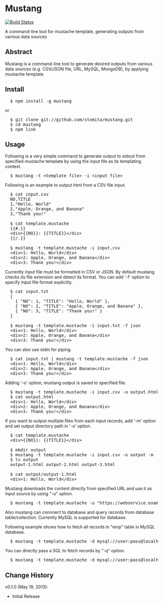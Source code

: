 # Mustang 

[![Build Status](https://secure.travis-ci.org/stomita/mustang.png)](http://travis-ci.org/stomita/mustang)

A command-line tool for mustache template, generating outputs from various data sources


## Abstract

Mustang is a command-line tool to generate desired outputs from various data sources (e.g. CSV/JSON file, URL, MySQL, MongoDB), by applying mustache template. 

## Install

<pre>
  $ npm install -g mustang
</pre>

or

<pre>
  $ git clone git://github.com/stomita/mustang.git 
  $ cd mustang
  $ npm link
</pre>

## Usage

Following is a very simple command to generate output to stdout from specified mustache template by using the input file as its templating context.

<pre>
  $ mustang -t &lt;template_file&gt; -i &lt;input_file&gt;
</pre>

Following is an example to output html from a CSV file input.

<pre>
  $ cat input.csv
  NO,TITLE
  1,"Hello, World"
  2,"Apple, Orange, and Banana"
  3,"Thank you!"

  $ cat template.mustache
  {{#.}}
  &lt;div&gt;{{NO}}: {{TITLE}}&lt;/div&gt;
  {{/.}}

  $ mustang -t template.mustache -i input.csv
  &lt;div&gt;1: Hello, World&lt;/div&gt;
  &lt;div&gt;2: Apple, Orange, and Banana&lt;/div&gt;
  &lt;div&gt;3: Thank you!&lt;/div&gt;
</pre>

Currently input file must be formatted in CSV or JSON.
By default mustang checks its file extension and detect its format.
You can add '-f' option to specify input file format explicitly.

<pre>
  $ cat input.txt
  [
    { "NO": 1, "TITLE": "Hello, World" },
    { "NO": 2, "TITLE": "Apple, Orange, and Banana" },
    { "NO": 3, "TITLE": "Thank you!" }
  ]

  $ mustang -t template.mustache -i input.txt -f json
  &lt;div&gt;1: Hello, World&lt;/div&gt;
  &lt;div&gt;2: Apple, Orange, and Banana&lt;/div&gt;
  &lt;div&gt;3: Thank you!&lt;/div&gt;
</pre>

You can also use stdin for piping.

<pre>
  $ cat input.txt | mustang -t template.mustache -f json
  &lt;div&gt;1: Hello, World&lt;/div&gt;
  &lt;div&gt;2: Apple, Orange, and Banana&lt;/div&gt;
  &lt;div&gt;3: Thank you!&lt;/div&gt;  
</pre>

Adding '-o' option, mustang output is saved to specified file.

<pre>
  $ mustang -t template.mustache -i input.csv -o output.html
  $ cat output.html
  &lt;div&gt;1: Hello, World&lt;/div&gt;
  &lt;div&gt;2: Apple, Orange, and Banana&lt;/div&gt;
  &lt;div&gt;3: Thank you!&lt;/div&gt;  
</pre>

If you want to output multiple files from each input records, add '-m' option and set output directory path in '-o' option.

<pre>
  $ cat template.mustache
  &lt;div&gt;{{NO}}: {{TITLE}}&lt;/div&gt;

  $ mkdir output
  $ mustang -t template.mustache -i input.csv -o output -m
  $ ls output
  output-1.html output-2.html output-3.html

  $ cat output/output-1.html
  &lt;div&gt;1: Hello, World&lt;/div&gt;
</pre>

Mustang downloads the content directly from specified URL and use it as input source by using "-u" option.

<pre>
  $ mustang -t template.mustache -u "https://webservice.example.org/search?q=London" -f json
</pre>

Also mustang can connnect to database and query records from database table/collection. Currently MySQL is supported for database.

Following example shows how to fetch all records in "emp" table in MySQL database.

<pre>
  $ mustang -t template.mustache -d mysql://user:pass@localhost/database -c emp
</pre>

You can directly pass a SQL to fetch records by "-q" option.

<pre>
  $ mustang -t template.mustache -d mysql://user:pass@localhost/database -q 'SELECT * FROM emp WHERE deptno = 1234'
</pre>


## Change History


v0.1.0 (May 19, 2013):

* Initial Release

